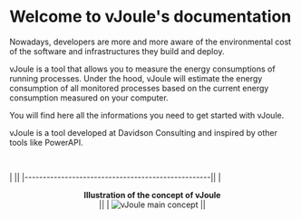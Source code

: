 # Welcome to vJoule's documentation

Nowadays, developers are more and more aware of the environmental cost
of the software and infrastructures they build and deploy.

vJoule is a tool that allows you to measure the energy consumptions of
running processes. Under the hood, vJoule will estimate the energy
consumption of all monitored processes based on the current energy
consumption measured on your computer.

You will find here all the informations you need to get started with
vJoule.

vJoule is a tool developed at Davidson Consulting and inspired by
other tools like PowerAPI.

<br>

|                                                   ||
|---------------------------------------------------||
| <center>**Illustration of the concept of vJoule**<center>            ||
| ![vJoule main concept](images/vjoule_concept.svg) ||
